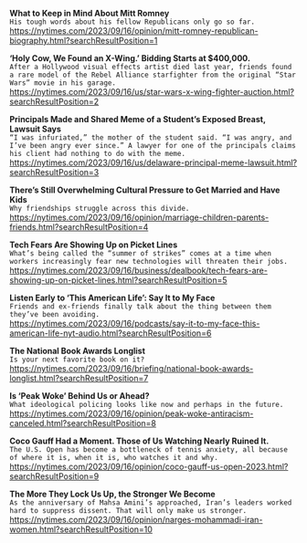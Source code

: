 **What to Keep in Mind About Mitt Romney**\
`His tough words about his fellow Republicans only go so far.`\
https://nytimes.com/2023/09/16/opinion/mitt-romney-republican-biography.html?searchResultPosition=1

**‘Holy Cow, We Found an X-Wing.’ Bidding Starts at $400,000.**\
`After a Hollywood visual effects artist died last year, friends found a rare model of the Rebel Alliance starfighter from the original “Star Wars” movie in his garage.`\
https://nytimes.com/2023/09/16/us/star-wars-x-wing-fighter-auction.html?searchResultPosition=2

**Principals Made and Shared Meme of a Student’s Exposed Breast, Lawsuit Says**\
`“I was infuriated,” the mother of the student said. “I was angry, and I’ve been angry ever since.” A lawyer for one of the principals claims his client had nothing to do with the meme.`\
https://nytimes.com/2023/09/16/us/delaware-principal-meme-lawsuit.html?searchResultPosition=3

**There’s Still Overwhelming Cultural Pressure to Get Married and Have Kids**\
`Why friendships struggle across this divide.`\
https://nytimes.com/2023/09/16/opinion/marriage-children-parents-friends.html?searchResultPosition=4

**Tech Fears Are Showing Up on Picket Lines**\
`What’s being called the “summer of strikes” comes at a time when workers increasingly fear new technologies will threaten their jobs.`\
https://nytimes.com/2023/09/16/business/dealbook/tech-fears-are-showing-up-on-picket-lines.html?searchResultPosition=5

**Listen Early to ‘This American Life’: Say It to My Face**\
`Friends and ex-friends finally talk about the thing between them they’ve been avoiding.`\
https://nytimes.com/2023/09/16/podcasts/say-it-to-my-face-this-american-life-nyt-audio.html?searchResultPosition=6

**The National Book Awards Longlist**\
`Is your next favorite book on it?`\
https://nytimes.com/2023/09/16/briefing/national-book-awards-longlist.html?searchResultPosition=7

**Is ‘Peak Woke’ Behind Us or Ahead?**\
`What ideological policing looks like now and perhaps in the future.`\
https://nytimes.com/2023/09/16/opinion/peak-woke-antiracism-canceled.html?searchResultPosition=8

**Coco Gauff Had a Moment. Those of Us Watching Nearly Ruined It.**\
`The U.S. Open has become a bottleneck of tennis anxiety, all because of where it is, when it is, who watches it and why.`\
https://nytimes.com/2023/09/16/opinion/coco-gauff-us-open-2023.html?searchResultPosition=9

**The More They Lock Us Up, the Stronger We Become**\
`As the anniversary of Mahsa Amini’s approached, Iran’s leaders worked hard to suppress dissent. That will only make us stronger.`\
https://nytimes.com/2023/09/16/opinion/narges-mohammadi-iran-women.html?searchResultPosition=10

